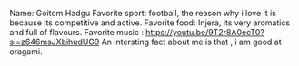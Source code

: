 Name: Goitom Hadgu
Favorite sport: football, the reason why i love it is because its competitive and active.
Favorite food: Injera, its very aromatics and full of flavours.
Favorite music : https://youtu.be/9T2r8A0ecT0?si=z646msJXbihudUG9
An intersting fact about me is that , i am good at oragami.